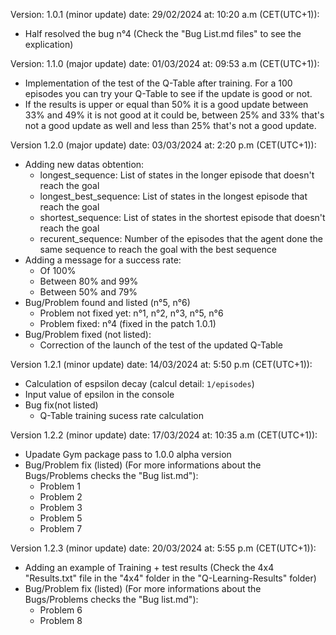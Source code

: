 Version: 1.0.1 (minor update) date: 29/02/2024 at: 10:20 a.m (CET(UTC+1)):
- Half resolved the bug n°4 (Check the "Bug List.md files" to see the explication)
 
Version: 1.1.0 (major update) date: 01/03/2024 at: 09:53 a.m (CET(UTC+1)):
- Implementation of the test of the Q-Table after training. For a 100 episodes you can try your Q-Table to see if the update is good or not.
-  If the results is upper or equal than 50% it is a good update between 33% and 49% it is not good at it could be, between 25% and 33% that's not a good update as well and less than 25% that's not a good update.

Version 1.2.0 (major update) date: 03/03/2024 at: 2:20 p.m (CET(UTC+1)):
- Adding new datas obtention:
  - longest_sequence: List of states in the longer episode that doesn't reach the goal
  - longest_best_sequence: List of states in the longest episode that reach the goal
  - shortest_sequence: List of states in the shortest episode that doesn't reach the goal
  - recurent_sequence: Number of the episodes that the agent done the same sequence to reach the goal with the best sequence
- Adding a message for a success rate:
  - Of 100%
  - Between 80% and 99%
  - Between 50% and 79%
- Bug/Problem found and listed (n°5, n°6)
  - Problem not fixed yet: n°1, n°2, n°3, n°5, n°6
  - Problem fixed: n°4 (fixed in the patch 1.0.1)
- Bug/Problem fixed (not listed):
  - Correction of the launch of the test of the updated Q-Table

Version 1.2.1 (minor update) date: 14/03/2024 at: 5:50 p.m (CET(UTC+1)):
- Calculation of espsilon decay (calcul detail: `1/episodes`)
- Input value of epsilon in the console
- Bug fix(not listed)
  - Q-Table training sucess rate calculation

Version 1.2.2 (minor update) date: 17/03/2024 at: 10:35 a.m (CET(UTC+1)):
- Upadate Gym package pass to 1.0.0 alpha version
- Bug/Problem fix (listed) (For more informations about the Bugs/Problems checks the "Bug list.md"):
  - Problem 1
  - Problem 2
  - Problem 3
  - Problem 5
  - Problem 7

Version 1.2.3 (minor update) date: 20/03/2024 at: 5:55 p.m (CET(UTC+1)):
- Adding an example of Training + test results (Check the 4x4 "Results.txt" file in the "4x4" folder in the "Q-Learning-Results" folder)
- Bug/Problem fix (listed) (For more informations about the Bugs/Problems checks the "Bug list.md"):
  - Problem 6
  - Problem 8